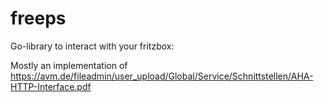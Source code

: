 # freeps
Go-library to interact with your fritzbox:

Mostly an implementation of https://avm.de/fileadmin/user_upload/Global/Service/Schnittstellen/AHA-HTTP-Interface.pdf
